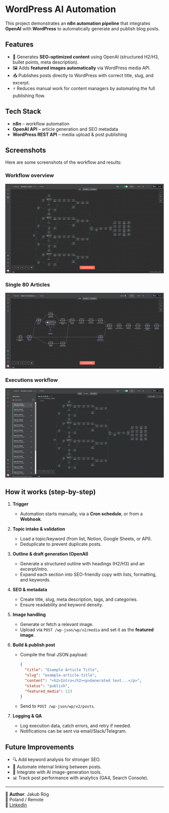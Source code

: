 # WordPress AI Automation

This project demonstrates an **n8n automation pipeline** that integrates **OpenAI** with **WordPress** to automatically generate and publish blog posts.

## Features
- 📝 Generates **SEO-optimized content** using OpenAI (structured H2/H3, bullet points, meta description).
- 🖼️ Adds **featured images automatically** via WordPress media API.
- 📤 Publishes posts directly to WordPress with correct title, slug, and excerpt.
- ⚡ Reduces manual work for content managers by automating the full publishing flow.

## Tech Stack
- **n8n** – workflow automation
- **OpenAI API** – article generation and SEO metadata
- **WordPress REST API** – media upload & post publishing

## Screenshots
Here are some screenshots of the workflow and results:

### Workflow overview
![Workflow](assets/Workflow.jpg)

### Single 80 Articles
![Single 80 Articles](assets/Single-80-articles.jpg)

### Executions workflow
![Executions](assets/Executions-workflow.jpg)

## How it works (step-by-step)

1. **Trigger**
   - Automation starts manually, via a **Cron schedule**, or from a **Webhook**.

2. **Topic intake & validation**
   - Load a topic/keyword (from list, Notion, Google Sheets, or API).
   - Deduplicate to prevent duplicate posts.

3. **Outline & draft generation (OpenAI)**
   - Generate a structured outline with headings (H2/H3) and an excerpt/intro.
   - Expand each section into SEO-friendly copy with lists, formatting, and keywords.

4. **SEO & metadata**
   - Create title, slug, meta description, tags, and categories.
   - Ensure readability and keyword density.

5. **Image handling**
   - Generate or fetch a relevant image.
   - Upload via `POST /wp-json/wp/v2/media` and set it as the **featured image**.

6. **Build & publish post**
   - Compile the final JSON payload:  
     ```json
     {
       "title": "Example Article Title",
       "slug": "example-article-title",
       "content": "<h2>Intro</h2><p>Generated text...</p>",
       "status": "publish",
       "featured_media": 123
     }
     ```
   - Send to `POST /wp-json/wp/v2/posts`.

7. **Logging & QA**
   - Log execution data, catch errors, and retry if needed.
   - Notifications can be sent via email/Slack/Telegram.

## Future Improvements
- 🔍 Add keyword analysis for stronger SEO.
- 🔗 Automate internal linking between posts.
- 🎨 Integrate with AI image-generation tools.
- 📊 Track post performance with analytics (GA4, Search Console).

---

👤 **Author**: Jakub Róg  
📍 Poland / Remote  
🔗 [LinkedIn](https://www.linkedin.com/in/jakub-róg-a15152380/)
